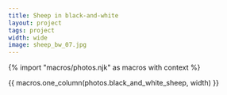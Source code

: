 ```yaml
---
title: Sheep in black-and-white
layout: project
tags: project
width: wide
image: sheep_bw_07.jpg
---
```


{% import "macros/photos.njk" as macros with context %}

{{ macros.one_column(photos.black_and_white_sheep, width) }}
